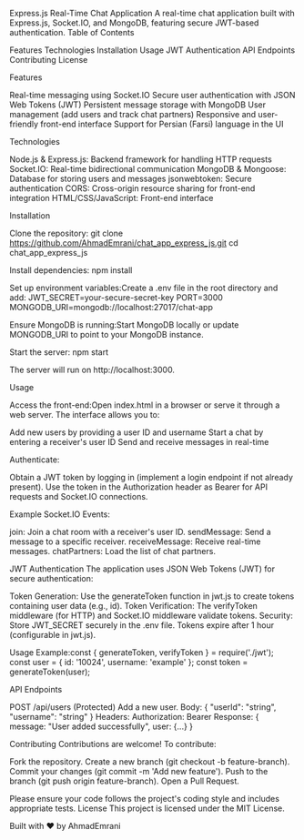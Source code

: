 Express.js Real-Time Chat Application
A real-time chat application built with Express.js, Socket.IO, and MongoDB, featuring secure JWT-based authentication.
Table of Contents

Features
Technologies
Installation
Usage
JWT Authentication
API Endpoints
Contributing
License

Features

Real-time messaging using Socket.IO
Secure user authentication with JSON Web Tokens (JWT)
Persistent message storage with MongoDB
User management (add users and track chat partners)
Responsive and user-friendly front-end interface
Support for Persian (Farsi) language in the UI

Technologies

Node.js & Express.js: Backend framework for handling HTTP requests
Socket.IO: Real-time bidirectional communication
MongoDB & Mongoose: Database for storing users and messages
jsonwebtoken: Secure authentication
CORS: Cross-origin resource sharing for front-end integration
HTML/CSS/JavaScript: Front-end interface

Installation

Clone the repository:
git clone https://github.com/AhmadEmrani/chat_app_express_js.git
cd chat_app_express_js


Install dependencies:
npm install


Set up environment variables:Create a .env file in the root directory and add:
JWT_SECRET=your-secure-secret-key
PORT=3000
MONGODB_URI=mongodb://localhost:27017/chat-app


Ensure MongoDB is running:Start MongoDB locally or update MONGODB_URI to point to your MongoDB instance.

Start the server:
npm start

The server will run on http://localhost:3000.


Usage

Access the front-end:Open index.html in a browser or serve it through a web server. The interface allows you to:

Add new users by providing a user ID and username
Start a chat by entering a receiver's user ID
Send and receive messages in real-time


Authenticate:

Obtain a JWT token by logging in (implement a login endpoint if not already present).
Use the token in the Authorization header as Bearer <token> for API requests and Socket.IO connections.


Example Socket.IO Events:

join: Join a chat room with a receiver's user ID.
sendMessage: Send a message to a specific receiver.
receiveMessage: Receive real-time messages.
chatPartners: Load the list of chat partners.



JWT Authentication
The application uses JSON Web Tokens (JWT) for secure authentication:

Token Generation: Use the generateToken function in jwt.js to create tokens containing user data (e.g., id).
Token Verification: The verifyToken middleware (for HTTP) and Socket.IO middleware validate tokens.
Security:
Store JWT_SECRET securely in the .env file.
Tokens expire after 1 hour (configurable in jwt.js).


Usage Example:const { generateToken, verifyToken } = require('./jwt');
const user = { id: '10024', username: 'example' };
const token = generateToken(user);



API Endpoints

POST /api/users (Protected)
Add a new user.
Body: { "userId": "string", "username": "string" }
Headers: Authorization: Bearer <token>
Response: { message: "User added successfully", user: {...} }



Contributing
Contributions are welcome! To contribute:

Fork the repository.
Create a new branch (git checkout -b feature-branch).
Commit your changes (git commit -m 'Add new feature').
Push to the branch (git push origin feature-branch).
Open a Pull Request.

Please ensure your code follows the project's coding style and includes appropriate tests.
License
This project is licensed under the MIT License.

Built with ❤️ by AhmadEmrani
